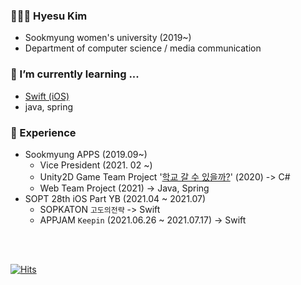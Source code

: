 ### 👩🏻‍💻 Hyesu Kim 

- Sookmyung women's university (2019~)
- Department of computer science / media communication


### 🌱 I’m currently learning ...

- [Swift (iOS)](https://github.com/hyesuuou/iOS-Dev)
- java, spring


### 📌 Experience

- Sookmyung APPS (2019.09~)
  - Vice President (2021. 02 ~)
  - Unity2D Game Team Project '[학교 갈 수 있을까?](https://github.com/hyesuuou/Can-I-go-to-school)' (2020) -> C#
  - Web Team Project (2021) -> Java, Spring
- SOPT 28th iOS Part YB (2021.04 ~ 2021.07)
  - SOPKATON `고도의전략` -> Swift
  - APPJAM `Keepin` (2021.06.26 ~ 2021.07.17) -> Swift


<br><br>



[![Hits](https://hits.seeyoufarm.com/api/count/incr/badge.svg?url=https%3A%2F%2Fgithub.com%2Fhyesuuou&count_bg=%232B7AAA&title_bg=%23555555&icon=&icon_color=%23E7E7E7&title=hits&edge_flat=false)](https://hits.seeyoufarm.com)



<!--
**hyesuuou/hyesuuou** is a ✨ _special_ ✨ repository because its `README.md` (this file) appears on your GitHub profile.

Here are some ideas to get you started:

- 🔭 I’m currently working on ...
- 🌱 I’m currently learning ...
- 👯 I’m looking to collaborate on ...
- 🤔 I’m looking for help with ...
- 💬 Ask me about ...
- 📫 How to reach me: ...
- 😄 Pronouns: ...
- ⚡ Fun fact: ...
-->

